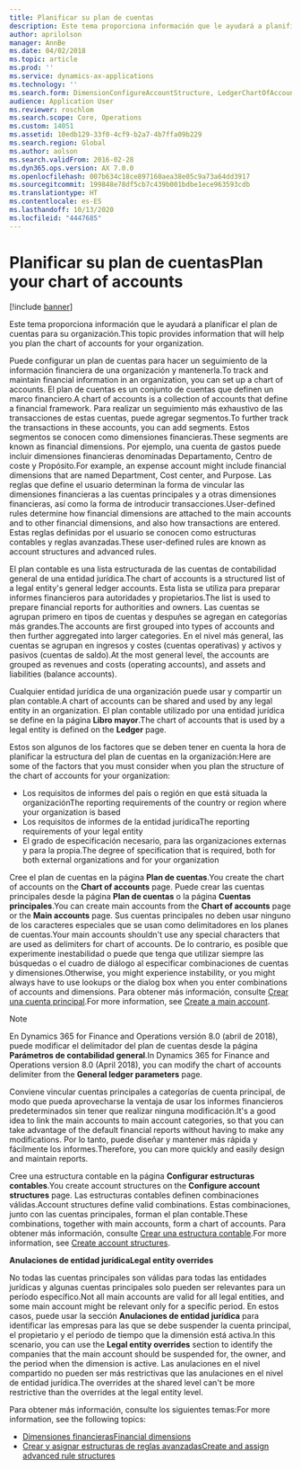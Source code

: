 ```yaml
---
title: Planificar su plan de cuentas
description: Este tema proporciona información que le ayudará a planificar el plan de cuentas para su organización.
author: aprilolson
manager: AnnBe
ms.date: 04/02/2018
ms.topic: article
ms.prod: ''
ms.service: dynamics-ax-applications
ms.technology: ''
ms.search.form: DimensionConfigureAccountStructure, LedgerChartOfAccounts
audience: Application User
ms.reviewer: roschlom
ms.search.scope: Core, Operations
ms.custom: 14051
ms.assetid: 10edb129-33f0-4cf9-b2a7-4b7ffa09b229
ms.search.region: Global
ms.author: aolson
ms.search.validFrom: 2016-02-28
ms.dyn365.ops.version: AX 7.0.0
ms.openlocfilehash: 007b634c18ce897160aea38e05c9a73a64dd3917
ms.sourcegitcommit: 199848e78df5cb7c439b001bdbe1ece963593cdb
ms.translationtype: HT
ms.contentlocale: es-ES
ms.lasthandoff: 10/13/2020
ms.locfileid: "4447685"
---
```

# <a name="plan-your-chart-of-accounts"></a><span data-ttu-id="cce0d-103">Planificar su plan de cuentas</span><span class="sxs-lookup"><span data-stu-id="cce0d-103">Plan your chart of accounts</span></span>

[!include [banner](../includes/banner.md)]

<span data-ttu-id="cce0d-104">Este tema proporciona información que le ayudará a planificar el plan de cuentas para su organización.</span><span class="sxs-lookup"><span data-stu-id="cce0d-104">This topic provides information that will help you plan the chart of accounts for your organization.</span></span>

<span data-ttu-id="cce0d-105">Puede configurar un plan de cuentas para hacer un seguimiento de la información financiera de una organización y mantenerla.</span><span class="sxs-lookup"><span data-stu-id="cce0d-105">To track and maintain financial information in an organization, you can set up a chart of accounts.</span></span> <span data-ttu-id="cce0d-106">El plan de cuentas es un conjunto de cuentas que definen un marco financiero.</span><span class="sxs-lookup"><span data-stu-id="cce0d-106">A chart of accounts is a collection of accounts that define a financial framework.</span></span> <span data-ttu-id="cce0d-107">Para realizar un seguimiento más exhaustivo de las transacciones de estas cuentas, puede agregar segmentos.</span><span class="sxs-lookup"><span data-stu-id="cce0d-107">To further track the transactions in these accounts, you can add segments.</span></span> <span data-ttu-id="cce0d-108">Estos segmentos se conocen como dimensiones financieras.</span><span class="sxs-lookup"><span data-stu-id="cce0d-108">These segments are known as financial dimensions.</span></span> <span data-ttu-id="cce0d-109">Por ejemplo, una cuenta de gastos puede incluir dimensiones financieras denominadas Departamento, Centro de coste y Propósito.</span><span class="sxs-lookup"><span data-stu-id="cce0d-109">For example, an expense account might include financial dimensions that are named Department, Cost center, and Purpose.</span></span> <span data-ttu-id="cce0d-110">Las reglas que define el usuario determinan la forma de vincular las dimensiones financieras a las cuentas principales y a otras dimensiones financieras, así como la forma de introducir transacciones.</span><span class="sxs-lookup"><span data-stu-id="cce0d-110">User-defined rules determine how financial dimensions are attached to the main accounts and to other financial dimensions, and also how transactions are entered.</span></span> <span data-ttu-id="cce0d-111">Estas reglas definidas por el usuario se conocen como estructuras contables y reglas avanzadas.</span><span class="sxs-lookup"><span data-stu-id="cce0d-111">These user-defined rules are known as account structures and advanced rules.</span></span>

<span data-ttu-id="cce0d-112">El plan contable es una lista estructurada de las cuentas de contabilidad general de una entidad jurídica.</span><span class="sxs-lookup"><span data-stu-id="cce0d-112">The chart of accounts is a structured list of a legal entity's general ledger accounts.</span></span> <span data-ttu-id="cce0d-113">Esta lista se utiliza para preparar informes financieros para autoridades y propietarios.</span><span class="sxs-lookup"><span data-stu-id="cce0d-113">The list is used to prepare financial reports for authorities and owners.</span></span> <span data-ttu-id="cce0d-114">Las cuentas se agrupan primero en tipos de cuentas y despuñes se agregan en categorías más grandes.</span><span class="sxs-lookup"><span data-stu-id="cce0d-114">The accounts are first grouped into types of accounts and then further aggregated into larger categories.</span></span> <span data-ttu-id="cce0d-115">En el nivel más general, las cuentas se agrupan en ingresos y costes (cuentas operativas) y activos y pasivos (cuentas de saldo).</span><span class="sxs-lookup"><span data-stu-id="cce0d-115">At the most general level, the accounts are grouped as revenues and costs (operating accounts), and assets and liabilities (balance accounts).</span></span>

<span data-ttu-id="cce0d-116">Cualquier entidad jurídica de una organización puede usar y compartir un plan contable.</span><span class="sxs-lookup"><span data-stu-id="cce0d-116">A chart of accounts can be shared and used by any legal entity in an organization.</span></span> <span data-ttu-id="cce0d-117">El plan contable utilizado por una entidad jurídica se define en la página **Libro mayor**.</span><span class="sxs-lookup"><span data-stu-id="cce0d-117">The chart of accounts that is used by a legal entity is defined on the **Ledger** page.</span></span>

<span data-ttu-id="cce0d-118">Estos son algunos de los factores que se deben tener en cuenta la hora de planificar la estructura del plan de cuentas en la organización:</span><span class="sxs-lookup"><span data-stu-id="cce0d-118">Here are some of the factors that you must consider when you plan the structure of the chart of accounts for your organization:</span></span>

- <span data-ttu-id="cce0d-119">Los requisitos de informes del país o región en que está situada la organización</span><span class="sxs-lookup"><span data-stu-id="cce0d-119">The reporting requirements of the country or region where your organization is based</span></span>
- <span data-ttu-id="cce0d-120">Los requisitos de informes de la entidad jurídica</span><span class="sxs-lookup"><span data-stu-id="cce0d-120">The reporting requirements of your legal entity</span></span>
- <span data-ttu-id="cce0d-121">El grado de especificación necesario, para las organizaciones externas y para la propia.</span><span class="sxs-lookup"><span data-stu-id="cce0d-121">The degree of specification that is required, both for both external organizations and for your organization</span></span>

<span data-ttu-id="cce0d-122">Cree el plan de cuentas en la página **Plan de cuentas**.</span><span class="sxs-lookup"><span data-stu-id="cce0d-122">You create the chart of accounts on the **Chart of accounts** page.</span></span> <span data-ttu-id="cce0d-123">Puede crear las cuentas principales desde la página **Plan de cuentas** o la página **Cuentas principales**.</span><span class="sxs-lookup"><span data-stu-id="cce0d-123">You can create main accounts from the **Chart of accounts** page or the **Main accounts** page.</span></span> <span data-ttu-id="cce0d-124">Sus cuentas principales no deben usar ninguno de los caracteres especiales que se usan como delimitadores en los planes de cuentas.</span><span class="sxs-lookup"><span data-stu-id="cce0d-124">Your main accounts shouldn't use any special characters that are used as delimiters for chart of accounts.</span></span> <span data-ttu-id="cce0d-125">De lo contrario, es posible que experimente inestabilidad o puede que tenga que utilizar siempre las búsquedas o el cuadro de diálogo al especificar combinaciones de cuentas y dimensiones.</span><span class="sxs-lookup"><span data-stu-id="cce0d-125">Otherwise, you might experience instability, or you might always have to use lookups or the dialog box when you enter combinations of accounts and dimensions.</span></span> <span data-ttu-id="cce0d-126">Para obtener más información, consulte [Crear una cuenta principal](tasks/create-main-account.md).</span><span class="sxs-lookup"><span data-stu-id="cce0d-126">For more information, see [Create a main account](tasks/create-main-account.md).</span></span>

> [!NOTE]
> <span data-ttu-id="cce0d-127">En Dynamics 365 for Finance and Operations versión 8.0 (abril de 2018), puede modificar el delimitador del plan de cuentas desde la página **Parámetros de contabilidad general**.</span><span class="sxs-lookup"><span data-stu-id="cce0d-127">In Dynamics 365 for Finance and Operations version 8.0 (April 2018), you can modify the chart of accounts delimiter from the **General ledger parameters** page.</span></span>

<span data-ttu-id="cce0d-128">Conviene vincular cuentas principales a categorías de cuenta principal, de modo que pueda aprovecharse la ventaja de usar los informes financieros predeterminados sin tener que realizar ninguna modificación.</span><span class="sxs-lookup"><span data-stu-id="cce0d-128">It's a good idea to link the main accounts to main account categories, so that you can take advantage of the default financial reports without having to make any modifications.</span></span> <span data-ttu-id="cce0d-129">Por lo tanto, puede diseñar y mantener más rápida y fácilmente los informes.</span><span class="sxs-lookup"><span data-stu-id="cce0d-129">Therefore, you can more quickly and easily design and maintain reports.</span></span>

<span data-ttu-id="cce0d-130">Cree una estructura contable en la página **Configurar estructuras contables**.</span><span class="sxs-lookup"><span data-stu-id="cce0d-130">You create account structures on the **Configure account structures** page.</span></span> <span data-ttu-id="cce0d-131">Las estructuras contables definen combinaciones válidas.</span><span class="sxs-lookup"><span data-stu-id="cce0d-131">Account structures define valid combinations.</span></span> <span data-ttu-id="cce0d-132">Estas combinaciones, junto con las cuentas principales, forman el plan contable.</span><span class="sxs-lookup"><span data-stu-id="cce0d-132">These combinations, together with main accounts, form a chart of accounts.</span></span> <span data-ttu-id="cce0d-133">Para obtener más información, consulte [Crear una estructura contable](tasks/create-account-structures.md).</span><span class="sxs-lookup"><span data-stu-id="cce0d-133">For more information, see [Create account structures](tasks/create-account-structures.md).</span></span>

<span data-ttu-id="cce0d-134">**Anulaciones de entidad jurídica**</span><span class="sxs-lookup"><span data-stu-id="cce0d-134">**Legal entity overrides**</span></span>

<span data-ttu-id="cce0d-135">No todas las cuentas principales son válidas para todas las entidades jurídicas y algunas cuentas principales solo pueden ser relevantes para un período específico.</span><span class="sxs-lookup"><span data-stu-id="cce0d-135">Not all main accounts are valid for all legal entities, and some main account might be relevant only for a specific period.</span></span> <span data-ttu-id="cce0d-136">En estos casos, puede usar la sección **Anulaciones de entidad jurídica** para identificar las empresas para las que se debe suspender la cuenta principal, el propietario y el período de tiempo que la dimensión está activa.</span><span class="sxs-lookup"><span data-stu-id="cce0d-136">In this scenario, you can use the **Legal entity overrides** section to identify the companies that the main account should be suspended for, the owner, and the period when the dimension is active.</span></span> <span data-ttu-id="cce0d-137">Las anulaciones en el nivel compartido no pueden ser más restrictivas que las anulaciones en el nivel de entidad jurídica.</span><span class="sxs-lookup"><span data-stu-id="cce0d-137">The overrides at the shared level can't be more restrictive than the overrides at the legal entity level.</span></span>

<span data-ttu-id="cce0d-138">Para obtener más información, consulte los siguientes temas:</span><span class="sxs-lookup"><span data-stu-id="cce0d-138">For more information, see the following topics:</span></span>

- [<span data-ttu-id="cce0d-139">Dimensiones financieras</span><span class="sxs-lookup"><span data-stu-id="cce0d-139">Financial dimensions</span></span>](financial-dimensions.md)
- [<span data-ttu-id="cce0d-140">Crear y asignar estructuras de reglas avanzadas</span><span class="sxs-lookup"><span data-stu-id="cce0d-140">Create and assign advanced rule structures</span></span>](tasks/create-assign-advanced-rule-structures.md)
